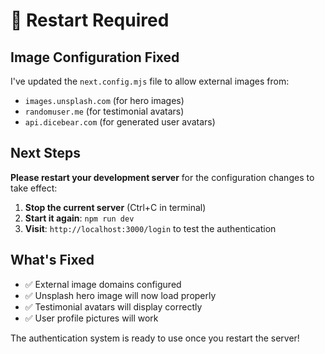 # 🔄 Restart Required

## Image Configuration Fixed

I've updated the `next.config.mjs` file to allow external images from:
- `images.unsplash.com` (for hero images)
- `randomuser.me` (for testimonial avatars)
- `api.dicebear.com` (for generated user avatars)

## Next Steps

**Please restart your development server** for the configuration changes to take effect:

1. **Stop the current server** (Ctrl+C in terminal)
2. **Start it again**: `npm run dev`
3. **Visit**: `http://localhost:3000/login` to test the authentication

## What's Fixed

- ✅ External image domains configured
- ✅ Unsplash hero image will now load properly
- ✅ Testimonial avatars will display correctly
- ✅ User profile pictures will work

The authentication system is ready to use once you restart the server!